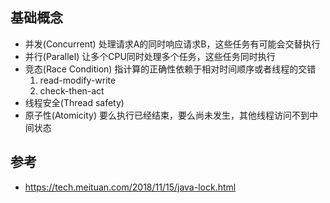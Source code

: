 ## 基础概念
- 并发(Concurrent) 处理请求A的同时响应请求B，这些任务有可能会交替执行
- 并行(Parallel) 让多个CPU同时处理多个任务，这些任务同时执行
- 竞态(Race Condition) 指计算的正确性依赖于相对时间顺序或者线程的交错
   1. read-modify-write
   2. check-then-act
- 线程安全(Thread safety) 
- 原子性(Atomicity) 要么执行已经结束，要么尚未发生，其他线程访问不到中间状态


## 参考
- https://tech.meituan.com/2018/11/15/java-lock.html